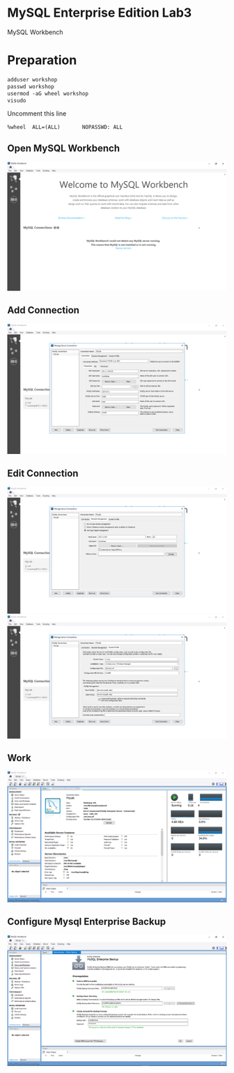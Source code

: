 # MySQL Enterprise Edition Lab3
MySQL Workbench

# Preparation
```
adduser workshop
passwd workshop
usermod -aG wheel workshop
visudo
```
Uncomment this line
````
%wheel  ALL=(ALL)       NOPASSWD: ALL
````
## Open MySQL Workbench
![](img/01.PNG) 

## Add Connection 
![](img/02.PNG)

## Edit Connection 
![](img/03.PNG)
![](img/04.PNG)

## Work
![](img/05.PNG)

## Configure Mysql Enterprise Backup
![](img/06.PNG) 